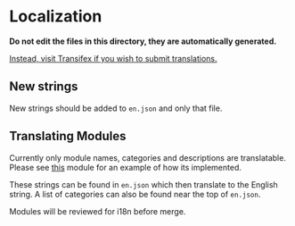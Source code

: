 # Localization

**Do not edit the files in this directory, they are automatically generated.**

[Instead, visit Transifex if you wish to submit translations.](https://www.transifex.com/reddit-enhancement-suite/reddit-enhancement-suite/)

## New strings

New strings should be added to `en.json` and only that file.

## Translating Modules

Currently only module names, categories and descriptions are translatable. Please see [this](https://github.com/honestbleeps/Reddit-Enhancement-Suite/blob/master/lib/modules/commentHidePersistor.js) module for an example of how its implemented.

These strings can be found in `en.json` which then translate to the English string. A list of categories can also be found near the top of `en.json`. 

Modules will be reviewed for i18n before merge.
